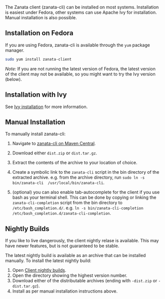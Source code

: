 The Zanata client (zanata-cli) can be installed on most systems. Installation is easiest under Fedora, other systems can use Apache Ivy for installation. Manual installation is also possible.


## Installation on Fedora

If you are using Fedora, zanata-cli is available through the `yum` package manager.

```bash
sudo yum install zanata-client
```

*Note:* If you are not running the latest version of Fedora, the latest version of the client may not be available, so you might want to try the Ivy version (below).

## Installation with Ivy

See [Ivy installation](ivy/installation) for more information.

## Manual Installation

To manually install zanata-cli:

 1. Navigate to [zanata-cli on Maven Central](http://search.maven.org/#search%7Cga%7C1%7Cg%3A%22org.zanata%22%20AND%20a%3A%22zanata-cli%22).
 1. Download either `dist.zip` or `dist.tar.gz`.

 1. Extract the contents of the archive to your location of choice.
 1. Create a symbolic link to the `zanata-cli` script in the bin directory of the extracted archive. e.g. from the archive directory, run `sudo ln -s bin/zanata-cli  /usr/local/bin/zanata-cli`.

 1. (optional) you can also enable tab-autocomplete for the client if you use bash as your terminal shell. This can be done by copying or linking the `zanata-cli-completion` script from the bin directory to `/etc/bash_completion.d/`. e.g. `ln -s bin/zanata-cli-completion /etc/bash_completion.d/zanata-cli-completion`.


## Nightly Builds

If you like to live dangerously, the client nightly relase is available. This may have newer features, but is not guaranteed to be stable.

The latest nightly build is available as an archive that can be installed manually. To install the latest nightly build:

 1. Open [Client nightly builds](http://repository-zanata.forge.cloudbees.com/snapshot/org/zanata/zanata-cli/).
 1. Open the directory showing the highest version number.
 1. Download either of the distributable archives (ending with `-dist.zip` or `-dist.tar.gz`).
 1. Install as per manual installation instructions above.